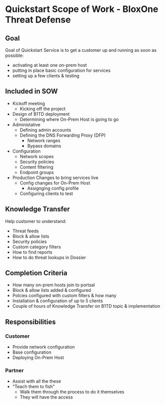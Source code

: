 # Quickstart Scope of Work - BloxOne Threat Defense

## Goal
Goal of Quickstart Service is to get a customer up and running as soon as possible:
* activating at least one on-prem host
* putting in place basic configuration for services
* setting up a few clients & testing

## Included in SOW
* Kickoff meeting
  - Kicking off the project
* Design of B1TD deployment
  - Determining where On-Prem Host is going to go
* Administative
  - Defining admin accounts
  - Defining the DNS Forwarding Proxy (DFP)
    - Network ranges
    - Bypass domains
* Configuration
  - Network scopes
  - Security policies
  - Content filtering
  - Endpoint groups
* Production Changes to bring services live
  - Config changes for On-Prem Host
    - Assignging config profile
  - Configuring clients to test

## Knowledge Transfer
Help customer to understand:
* Threat feeds
* Block & allow lists
* Security policies
* Custom category filters
* How to find reports
* How to do threat lookups in Dossier

## Completion Criteria
* How many on-prem hosts join to portsal
* Block & allow lists added & configured
* Polcies configured with custom filters & how many
* Installation & configuration of up to 5 clients
* Couple of hours of Knowledge Transfer on B1TD topic & implementation

## Responsibilities
### Customer
* Provide network configuration
* Base configuration
* Deploying On-Prem Host
### Partner
* Assist with all the these
* "Teach them to fish"
  - Walk them through the process to do it themselves
  - They will have the access
